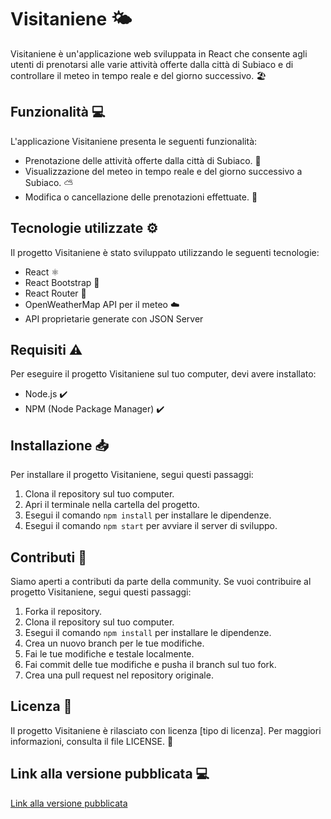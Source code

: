 # Visitaniene :sun_behind_small_cloud:

Visitaniene è un'applicazione web sviluppata in React che consente agli utenti di prenotarsi alle varie attività offerte dalla città di Subiaco e di controllare il meteo in tempo reale e del giorno successivo. :beach_umbrella:

## Funzionalità :computer:

L'applicazione Visitaniene presenta le seguenti funzionalità:

- Prenotazione delle attività offerte dalla città di Subiaco. :calendar:
- Visualizzazione del meteo in tempo reale e del giorno successivo a Subiaco. :partly_sunny:
- Modifica o cancellazione delle prenotazioni effettuate. :pencil:

## Tecnologie utilizzate :gear:

Il progetto Visitaniene è stato sviluppato utilizzando le seguenti tecnologie:

- React :atom_symbol:
- React Bootstrap :art:
- React Router :arrows_counterclockwise:
- OpenWeatherMap API per il meteo :cloud:
- API proprietarie generate con JSON Server

## Requisiti :warning:

Per eseguire il progetto Visitaniene sul tuo computer, devi avere installato:

- Node.js :heavy_check_mark:
- NPM (Node Package Manager) :heavy_check_mark:

## Installazione :inbox_tray:

Per installare il progetto Visitaniene, segui questi passaggi:

1. Clona il repository sul tuo computer.
2. Apri il terminale nella cartella del progetto.
3. Esegui il comando `npm install` per installare le dipendenze.
4. Esegui il comando `npm start` per avviare il server di sviluppo.

## Contributi :raising_hand:

Siamo aperti a contributi da parte della community. Se vuoi contribuire al progetto Visitaniene, segui questi passaggi:

1. Forka il repository.
2. Clona il repository sul tuo computer.
3. Esegui il comando `npm install` per installare le dipendenze.
4. Crea un nuovo branch per le tue modifiche.
5. Fai le tue modifiche e testale localmente.
6. Fai commit delle tue modifiche e pusha il branch sul tuo fork.
7. Crea una pull request nel repository originale.

## Licenza :page_with_curl:

Il progetto Visitaniene è rilasciato con licenza [tipo di licenza]. Per maggiori informazioni, consulta il file LICENSE. :scroll:

## Link alla versione pubblicata :computer:
[Link alla versione pubblicata](https://vercel.com/pibe83/progetto-finale)
